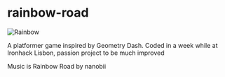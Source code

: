 # rainbow-road

![Rainbow](https://media.giphy.com/media/VgBfyhbAmCbkIKKVzc/giphy.gif)

A platformer game inspired by Geometry Dash. Coded in a week while at Ironhack Lisbon, passion project to be much improved 

Music is Rainbow Road by nanobii
